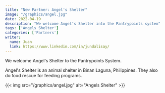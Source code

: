 ```yaml
---
title: "New Partner: Angel's Shelter"
image: "/graphics/angel.jpg"
date: 2022-04-19
description: "We welcome Angel's Shelter into the Pantrypoints system"
tags: ['Angels Shelter']
categories: ['Partners']
writer:
  name: Juan
  link: https://www.linkedin.com/in/jundalisay/
---
```



We welcome Angel's Shelter to the Pantrypoints System. 

<!-- our new partners implementing our moneyless points system:


## Matayog Tai-chi Yoga

Matayog teaches Tai-chi and Yoga in Paranaque City in The Philippines. 


{{< youtube j-yl97ajFDY >}}


## Neoholistic Yoga

Neoholistic Yoga is a yoga and pilates center in Taman Desa, Malaysia 



## Food for All

Food for All is a charity in Bicol Province that does feeding programs for poor communities



## Angel's Shelter -->

Angel's Shelter is an animal shelter in Binan Laguna, Philippines. They also do food rescue for feeding programs.

{{< img src="/graphics/angel.jpg" alt="Angels Shelter" >}}